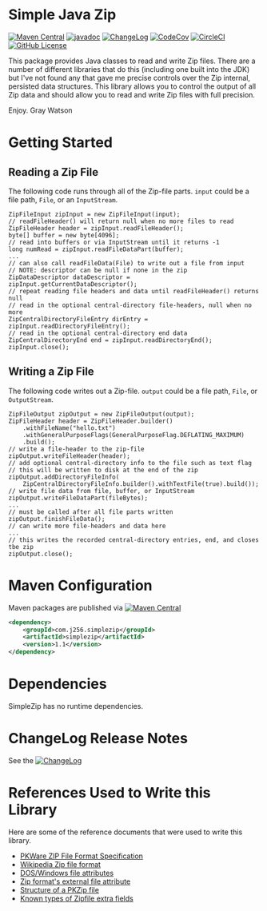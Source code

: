 Simple Java Zip
===============

[![Maven Central](https://maven-badges.herokuapp.com/maven-central/com.j256.simplezip/simplezip/badge.svg?style=flat-square)](https://maven-badges.herokuapp.com/maven-central/com.j256.simplezip/simplezip/)
[![javadoc](https://javadoc.io/badge2/com.j256.simplezip/simplezip/javadoc.svg)](https://javadoc.io/doc/com.j256.simplezip/simplezip)
[![ChangeLog](https://img.shields.io/github/v/release/j256/simplezip?label=changelog&display_name=release)](https://github.com/j256/simplezip/blob/master/src/main/javadoc/doc-files/changelog.txt)
[![CodeCov](https://img.shields.io/codecov/c/github/j256/simplezip.svg)](https://codecov.io/github/j256/simplezip/)
[![CircleCI](https://circleci.com/gh/j256/simplezip.svg?style=shield)](https://circleci.com/gh/j256/simplezip)
[![GitHub License](https://img.shields.io/github/license/j256/simplezip)](https://github.com/j256/simplezip/blob/master/LICENSE.txt)

This package provides Java classes to read and write Zip files.  There are a number of different libraries that do
this (including one built into the JDK) but I've not found any that gave me precise controls over the Zip internal, persisted data structures.  This library allows you to control the output of all Zip data and should allow you to
read and write Zip files with full precision.

Enjoy.  Gray Watson

# Getting Started

## Reading a Zip File

The following code runs through all of the Zip-file parts.  `input` could be a file path,
`File`, or an `InputStream`.

	ZipFileInput zipInput = new ZipFileInput(input);
	// readFileHeader() will return null when no more files to read
	ZipFileHeader header = zipInput.readFileHeader();
	byte[] buffer = new byte[4096];
	// read into buffers or via InputStream until it returns -1
	long numRead = zipInput.readFileDataPart(buffer);
	...
	// can also call readFileData(File) to write out a file from input
	// NOTE: descriptor can be null if none in the zip
	ZipDataDescriptor dataDescriptor = zipInput.getCurrentDataDescriptor();
	// repeat reading file headers and data until readFileHeader() returns null
	// read in the optional central-directory file-headers, null when no more
	ZipCentralDirectoryFileEntry dirEntry = zipInput.readDirectoryFileEntry();
	// read in the optional central-directory end data
	ZipCentralDirectoryEnd end = zipInput.readDirectoryEnd();
	zipInput.close();

## Writing a Zip File

The following code writes out a Zip-file.  `output` could be a file path, `File`,
or `OutputStream`.

	ZipFileOutput zipOutput = new ZipFileOutput(output);
	ZipFileHeader header = ZipFileHeader.builder()
		.withFileName("hello.txt")
		.withGeneralPurposeFlags(GeneralPurposeFlag.DEFLATING_MAXIMUM)
		.build();
	// write a file-header to the zip-file
	zipOutput.writeFileHeader(header);
	// add optional central-directory info to the file such as text flag
	// this will be written to disk at the end of the zip
	zipOutput.addDirectoryFileInfo(
		ZipCentralDirectoryFileInfo.builder().withTextFile(true).build());
	// write file data from file, buffer, or InputStream
	zipOutput.writeFileDataPart(fileBytes);
	...
	// must be called after all file parts written
	zipOutput.finishFileData();
	// can write more file-headers and data here
	...
	// this writes the recorded central-directory entries, end, and closes tbe zip
	zipOutput.close();

# Maven Configuration

Maven packages are published via [![Maven Central](https://maven-badges.herokuapp.com/maven-central/com.j256.simplezip/simplezip/badge.svg?style=flat-square)](https://mvnrepository.com/artifact/com.j256.simplezip/simplezip/latest)

``` xml
<dependency>
	<groupId>com.j256.simplezip</groupId>
	<artifactId>simplezip</artifactId>
	<version>1.1</version>
</dependency>
```

# Dependencies

SimpleZip has no runtime dependencies.

# ChangeLog Release Notes

See the [![ChangeLog](https://img.shields.io/github/v/release/j256/simplezip?label=changelog)](https://github.com/j256/simplezip/blob/master/src/main/javadoc/doc-files/changelog.txt)

# References Used to Write this Library

Here are some of the reference documents that were used to write this library.

* [PKWare ZIP File Format Specification](https://pkwaredownloads.blob.core.windows.net/pem/APPNOTE.txt)
* [Wikipedia Zip file format](https://en.wikipedia.org/wiki/ZIP_(file_format))
* [DOS/Windows file attributes](http://justsolve.archiveteam.org/wiki/DOS/Windows_file_attributes)
* [Zip format's external file attribute](https://unix.stackexchange.com/questions/14705/the-zip-formats-external-file-attribute)
* [Structure of a PKZip file](https://users.cs.jmu.edu/buchhofp/forensics/formats/pkzip.html)
* [Known types of Zipfile extra fields](https://libzip.org/specifications/extrafld.txt)
